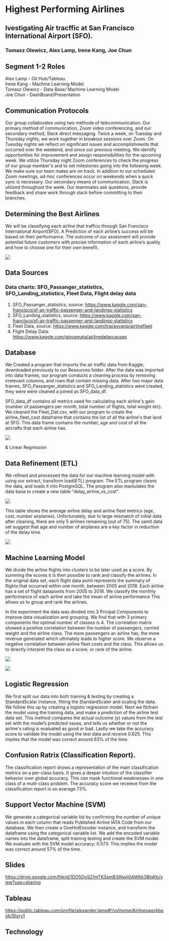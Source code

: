 

# Highest Performing Airlines 
## Ivestigating Air tracffic at San Francisco International Airport (SFO). 
### Tomasz Olewicz, Alex Lamp, Irene Kang, Joe Chun


## Segment 1-2 Roles
Alex Lamp - Git Hub/Tableau   <br>
Irene Kang - Machine Learning Model <br>
Tomasz Olewicz - Data Base/ Machine Learning Model <br>
Joe Chun - DashBoard/Presentation  <br>

## Communication Protocols

Our group collaborates using two methods of telecommunication. Our primary method of communication, Zoom video conferencing, and our secondary method, Slack direct messaging. Twice a week, on Tuesday and Thursday nights, we work together in breakout sessions over Zoom. On Tuesday nights we reflect on significant issues and accomplishments that occurred over the weekend, and since our previous meeting. We identify opportunities for improvement and assign responsibilities for the upcoming week. We utilize Thursday night Zoom conferences to check the progress of our group member's and to set milestones going into the following week. We make sure our team mates are on track. In addition to our scheduled Zoom meetings, ad-hoc conferences occur on weekends when a quick sync is necessary. Our secondary means of communication, Slack is utilized throughout the week. Our teammates ask questions, provide feedback and share work through slack before committing to their branches.


## Determining the Best Airlines
We will be classifying  each airline that traffics through San Francisco International Airport(SFO). A Prediction of each airline’s success will be based on their performance. The outcome of our assesment will provide potential future customers with precise information of each airline’s quality and how to choose one for their own benefit. 

![](/Images/project_workflow.png)


## Data Sources
### Data charts: SFO_Passanger_statistics, SFO_Landing_statistics, Fleet Data, Flight delay data
1.	SFO_Passanger_statistics, source: https://www.kaggle.com/san-francisco/sf-air-traffic-passenger-and-landings-statistics
2.	SFO_Landing_statistics, source: https://www.kaggle.com/san-francisco/sf-air-traffic-passenger-and-landings-statistics
3.	Fleet Data, source: https://www.kaggle.com/traceyvanp/airlinefleet
4.  Flight Delay Data: https://www.kaggle.com/giovamata/airlinedelaycauses

## Database
We Created a program that imports the air traffic data from Kaggle, downloaded previously to our Resources folder. After the data was imported into data frames, our program conducts a cleaning process by removing irrelevant columns, and rows that contain missing data. After two major data frames, SFO_Passanger_statistics and SFO_Landing_statistics were created, they were were cleaned a joined as SFO_data_df. 

SFO_data_df contains all metrics used for calculating each airline's gain: (number of passengers per month, total number of flights, total weight etc). We cleaned the Fleet_Dat.csv, with our program to create the airline_fleet_cost dataframe that contains the list of all the airline's that land at SFO. This data frame contains the number, age and cost of all the aircrafts that each airline has.

![](/Images/QDBD_rev6.JPG)



 & Linear Regression

## Data Refinement (ETL)

We refined and processed the data for our machine learning model with using our extract, transform load(ETL) program. The ETL program cleans the data, and loads it into PostgreSQL. The program also maniulates the data base to create a new table "delay_airline_vs_cost". 

![](/Images/QDBD_rev7.JPG)

This table shows the average airline delay and airline fleet metrics (age, cost, number airplanes). Unfortunately, due to large mismatch of initial data after cleaning, there are only 5 airlines remaining (out of 75). The samll data set suggest that age and number of airplanes are a key factor in reduction of the delay time.

![](/Images/average_delay.png)

## Machine Learning Model

We divide the airline flights into clusters to be later used as a score. By summing the scores it is then possible to rank and classify the airlines. In the original data set, each flight data point represents the summary of flights that occurred within one month, between 2005 and 2018. Each airline has a set of flight datapoints from 2005 to 2018. We classify the monthly performance of each airline and take the mean of airline performance This allows us to group and rank the airlines.

In the experiment the data was divided into 3 Pricipal Components to improve data visualization and grouping. We find that with 3 primary components the optimal number of classes is 4. The correlation matrix showed a positive correlation between the number of passengers, carried weight and the airline class. The more passengers an airline has, the more revenue generated which ultimately leads to higher score. We observe a negative correlation between airline fleet costs and the class. This allows us to directly interpret the class as a score, or rank of the airline.

![](/Images/Correlation_Matrix.png)

![](/Images/airline_performance_scatter.png)

## Logistic Regression 
We first split our data into both training & testing by creating a StandardScalar instance, fitting the StandardScaler and scaling the data. We follow this up by creating a logistic regression model. Next we fit/train the model using the training data, and make a prediction of the airline test data set. This method compares the actual outcome (y) values from the test set with the model’s predicted vaues, and tells us whether or not the airline's rating is evaluated as good or bad. Lastly we take the accuracy score to validate the model using the test data and receive 0.625. This implies that the model was correct around 63% of the time. 

## Confusion Ratrix (Classification Report). 
The classification report shows a representation of the main classification metrics on a per-class basis. It gives a deeper intuition of the classifier behavior over global accuracy. This can mask functional weaknesses in one class of a multi-class problem. The accuracy score we receieve from the classification report is on average 73%.  

## Support Vector Machine (SVM)
We generate a categorical variable list by confirming the number of unique values in each column that reads Published Airline IATA Code from our database. We then create a OneHotEncoder instance, and transform the dataframe using the categorical variable list. We add the encoded variable names into the dataframe, split training testing and create the SVM model. We evaluate with the SVM model accuracy: 0.573. This implies the model was correct around 57% of the time.

## Slides
https://drive.google.com/file/d/1DO5OyS21mTK3smB3iNwiI0AWKk3BIqKb/view?usp=sharing

## Tableau
https://public.tableau.com/profile/alexander.lamp#!/vizhome/Airlinesworkbook/Story1

## Technology
